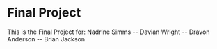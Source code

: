 # Final Project

This is the Final Project for:
    Nadrine Simms --
    Davian Wright --
    Dravon Anderson --
    Brian Jackson